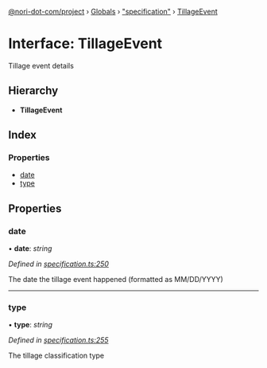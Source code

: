 [@nori-dot-com/project](../README.md) › [Globals](../globals.md) › ["specification"](../modules/_specification_.md) › [TillageEvent](_specification_.tillageevent.md)

# Interface: TillageEvent

Tillage event details

## Hierarchy

* **TillageEvent**

## Index

### Properties

* [date](_specification_.tillageevent.md#date)
* [type](_specification_.tillageevent.md#type)

## Properties

###  date

• **date**: *string*

*Defined in [specification.ts:250](https://github.com/nori-dot-eco/nori-dot-com/blob/a4f827b/packages/project/src/specification.ts#L250)*

The date the tillage event happened (formatted as MM/DD/YYYY)

___

###  type

• **type**: *string*

*Defined in [specification.ts:255](https://github.com/nori-dot-eco/nori-dot-com/blob/a4f827b/packages/project/src/specification.ts#L255)*

The tillage classification type
